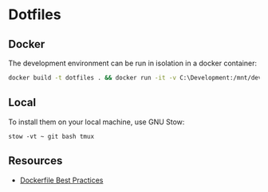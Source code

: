 # Dotfiles

## Docker

The development environment can be run in isolation in a docker container:

```bash
docker build -t dotfiles . && docker run -it -v C:\Development:/mnt/development -v /var/run/docker.sock:/var/run/docker.sock dotfiles
```

## Local

To install them on your local machine, use GNU Stow:

```
stow -vt ~ git bash tmux
```

## Resources

- [Dockerfile Best Practices](https://docs.docker.com/develop/develop-images/dockerfile_best-practices/)
